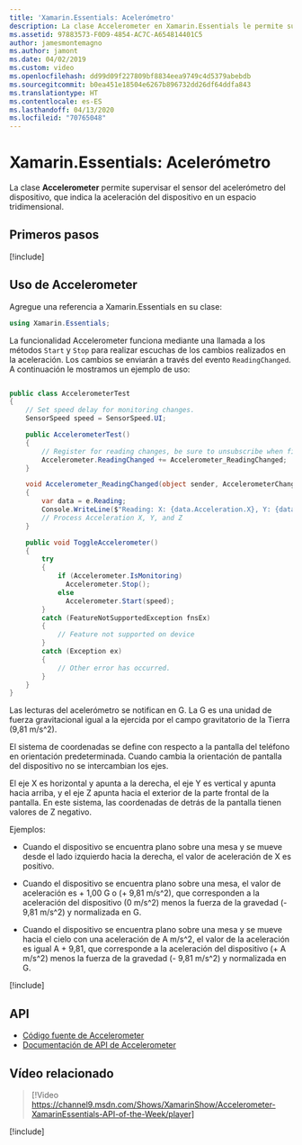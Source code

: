 ```yaml
---
title: 'Xamarin.Essentials: Acelerómetro'
description: La clase Accelerometer en Xamarin.Essentials le permite supervisar el sensor de acelerómetro del dispositivo, que indica la aceleración del dispositivo en un espacio tridimensional.
ms.assetid: 97883573-F0D9-4854-AC7C-A654814401C5
author: jamesmontemagno
ms.author: jamont
ms.date: 04/02/2019
ms.custom: video
ms.openlocfilehash: dd99d09f227809bf8834eea9749c4d5379abebdb
ms.sourcegitcommit: b0ea451e18504e6267b896732dd26df64ddfa843
ms.translationtype: HT
ms.contentlocale: es-ES
ms.lasthandoff: 04/13/2020
ms.locfileid: "70765048"
---
```

# <a name="xamarinessentials-accelerometer"></a>Xamarin.Essentials: Acelerómetro

La clase **Accelerometer** permite supervisar el sensor del acelerómetro del dispositivo, que indica la aceleración del dispositivo en un espacio tridimensional.

## <a name="get-started"></a>Primeros pasos

[!include[](~/essentials/includes/get-started.md)]

## <a name="using-accelerometer"></a>Uso de Accelerometer

Agregue una referencia a Xamarin.Essentials en su clase:

```csharp
using Xamarin.Essentials;
```

La funcionalidad Accelerometer funciona mediante una llamada a los métodos `Start` y `Stop` para realizar escuchas de los cambios realizados en la aceleración. Los cambios se enviarán a través del evento `ReadingChanged`. A continuación le mostramos un ejemplo de uso:

```csharp

public class AccelerometerTest
{
    // Set speed delay for monitoring changes.
    SensorSpeed speed = SensorSpeed.UI;

    public AccelerometerTest()
    {
        // Register for reading changes, be sure to unsubscribe when finished
        Accelerometer.ReadingChanged += Accelerometer_ReadingChanged;
    }

    void Accelerometer_ReadingChanged(object sender, AccelerometerChangedEventArgs e)
    {
        var data = e.Reading;
        Console.WriteLine($"Reading: X: {data.Acceleration.X}, Y: {data.Acceleration.Y}, Z: {data.Acceleration.Z}");
        // Process Acceleration X, Y, and Z
    }

    public void ToggleAccelerometer()
    {
        try
        {
            if (Accelerometer.IsMonitoring)
              Accelerometer.Stop();
            else
              Accelerometer.Start(speed);
        }
        catch (FeatureNotSupportedException fnsEx)
        {
            // Feature not supported on device
        }
        catch (Exception ex)
        {
            // Other error has occurred.
        }
    }
}
```

Las lecturas del acelerómetro se notifican en G. La G es una unidad de fuerza gravitacional igual a la ejercida por el campo gravitatorio de la Tierra (9,81 m/s^2).

El sistema de coordenadas se define con respecto a la pantalla del teléfono en orientación predeterminada. Cuando cambia la orientación de pantalla del dispositivo no se intercambian los ejes.

El eje X es horizontal y apunta a la derecha, el eje Y es vertical y apunta hacia arriba, y el eje Z apunta hacia el exterior de la parte frontal de la pantalla. En este sistema, las coordenadas de detrás de la pantalla tienen valores de Z negativo.

Ejemplos:

- Cuando el dispositivo se encuentra plano sobre una mesa y se mueve desde el lado izquierdo hacia la derecha, el valor de aceleración de X es positivo.

- Cuando el dispositivo se encuentra plano sobre una mesa, el valor de aceleración es + 1,00 G o (+ 9,81 m/s^2), que corresponden a la aceleración del dispositivo (0 m/s^2) menos la fuerza de la gravedad (- 9,81 m/s^2) y normalizada en G.

- Cuando el dispositivo se encuentra plano sobre una mesa y se mueve hacia el cielo con una aceleración de A m/s^2, el valor de la aceleración es igual A + 9,81, que corresponde a la aceleración del dispositivo (+ A m/s^2) menos la fuerza de la gravedad (- 9,81 m/s^2) y normalizada en G.

[!include[](~/essentials/includes/sensor-speed.md)]

## <a name="api"></a>API

- [Código fuente de Accelerometer](https://github.com/xamarin/Essentials/tree/master/Xamarin.Essentials/Accelerometer)
- [Documentación de API de Accelerometer](xref:Xamarin.Essentials.Accelerometer)

## <a name="related-video"></a>Vídeo relacionado

> [!Video https://channel9.msdn.com/Shows/XamarinShow/Accelerometer-XamarinEssentials-API-of-the-Week/player]

[!include[](~/essentials/includes/xamarin-show-essentials.md)]
